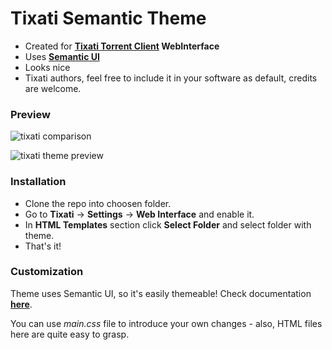 # Tixati Semantic Theme

- Created for **[Tixati Torrent Client](http://www.tixati.com/) WebInterface**
- Uses **[Semantic UI](http://semantic-ui.com/)**
- Looks nice
- Tixati authors, feel free to include it in your software as default, credits are welcome.

### Preview

![tixati comparison](https://bytebucket.org/keiosweb/tixati-semanticui-theme/raw/8b1e75a0bbb0d8a64c5a90fcc9c64b1bfba9f3ae/comparison.png)

![tixati theme preview](http://i.keios.eu/shot-151130-130644.png)

### Installation

- Clone the repo into choosen folder.
- Go to **Tixati** -> **Settings** -> **Web Interface** and enable it.
- In **HTML Templates** section click **Select Folder** and select folder with theme.
- That's it!

### Customization

Theme uses Semantic UI, so it's easily themeable! Check documentation **[here](http://semantic-ui.com/usage/theming.html)**.

You can use *main.css* file to introduce your own changes - also, HTML files here are quite easy to grasp.